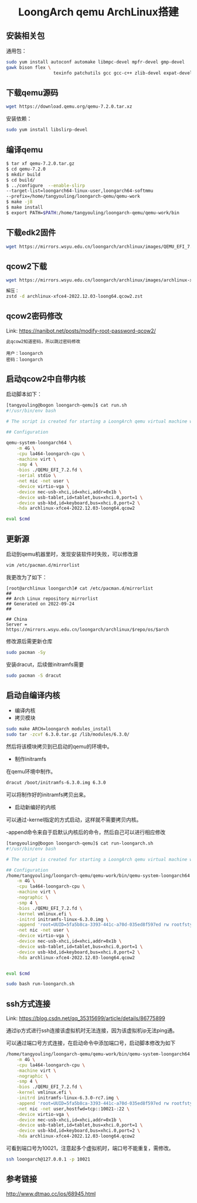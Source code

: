 # <p align="center">LoongArch qemu ArchLinux搭建</p>

## 安装相关包

通用包：

```sh
sudo yum install autoconf automake libmpc-devel mpfr-devel gmp-devel 
gawk bison flex \
                  texinfo patchutils gcc gcc-c++ zlib-devel expat-devel git

```

## 下载qemu源码

```sh
wget https://download.qemu.org/qemu-7.2.0.tar.xz
```

安装依赖：

```sh
sudo yum install libslirp-devel
```

## 编译qemu

```sh
$ tar xf qemu-7.2.0.tar.gz
$ cd qemu-7.2.0
$ mkdir build
$ cd build/
$ ../configure  --enable-slirp 
--target-list=loongarch64-linux-user,loongarch64-softmmu 
--prefix=/home/tangyouling/loongarch-qemu/qemu-work
$ make -j8
$ make install
$ export PATH=$PATH:/home/tangyouling/loongarch-qemu/qemu-work/bin
```

## 下载edk2固件

```sh
wget https://mirrors.wsyu.edu.cn/loongarch/archlinux/images/QEMU_EFI_7.2.fd
```

## qcow2下载

```sh
wget https://mirrors.wsyu.edu.cn/loongarch/archlinux/images/archlinux-xfce4-2022.12.03-loong64.qcow2.zst

解压：
zstd -d archlinux-xfce4-2022.12.03-loong64.qcow2.zst
```

## qcow2密码修改

Link: https://nanibot.net/posts/modify-root-password-qcow2/

```sh
此qcow2知道密码，所以跳过密码修改
```

```
用户：loongarch
密码：loongarch
```

## 启动qcow2中自带内核

启动脚本如下：

```sh
[tangyouling@bogon loongarch-qemu]$ cat run.sh
#!/usr/bin/env bash

# The script is created for starting a LoongArch qemu virtual machine with specific parameters.

## Configuration

qemu-system-loongarch64 \
    -m 4G \
    -cpu la464-loongarch-cpu \
    -machine virt \
    -smp 4 \
    -bios ./QEMU_EFI_7.2.fd \
    -serial stdio \
    -net nic -net user \
    -device virtio-vga \
    -device nec-usb-xhci,id=xhci,addr=0x1b \
    -device usb-tablet,id=tablet,bus=xhci.0,port=1 \
    -device usb-kbd,id=keyboard,bus=xhci.0,port=2 \
    -hda archlinux-xfce4-2022.12.03-loong64.qcow2

eval $cmd

```

## 更新源

启动到qemu机器里时，发现安装软件时失败，可以修改源

```sh
vim /etc/pacman.d/mirrorlist
```

我更改为了如下：

```
[root@archlinux loongarch]# cat /etc/pacman.d/mirrorlist 
##
## Arch Linux repository mirrorlist
## Generated on 2022-09-24
##

## China
Server = https://mirrors.wsyu.edu.cn/loongarch/archlinux/$repo/os/$arch
```

修改源后需更新仓库

```sh
sudo pacman -Sy
```

安装dracut，后续做initramfs需要

```sh
sudo pacman -S dracut
```

## 启动自编译内核

- 编译内核
- 拷贝模块

```sh
sudo make ARCH=loongarch modules_install
sudo tar -zcvf 6.3.0.tar.gz /lib/modules/6.3.0/
```

然后将该模块拷贝到已启动的qemu的环境中。

- 制作initramfs

在qemu环境中制作。

```sh
dracut /boot/initramfs-6.3.0.img 6.3.0
```

可以将制作好的initramfs拷贝出来。

- 启动新编好的内核

可以通过-kernel指定的方式启动，这样就不需要拷贝内核。

-append命令来自于启默认内核后的命令，然后自己可以进行相应修改

```sh
[tangyouling@bogon loongarch-qemu]$ cat run-loongarch.sh
#!/usr/bin/env bash

# The script is created for starting a LoongArch qemu virtual machine with specific parameters.

## Configuration
/home/tangyouling/loongarch-qemu/qemu-work/bin/qemu-system-loongarch64 \
    -m 4G \
    -cpu la464-loongarch-cpu \
    -machine virt \
    -nographic \
    -smp 4 \
    -bios ./QEMU_EFI_7.2.fd \
    -kernel vmlinux.efi \
    -initrd initramfs-linux-6.3.0.img \
    -append 'root=UUID=5fa5b8ca-3393-441c-a70d-035ed8f597ed rw rootfstype=ext4 loglevel=8 console=ttyS0,115200 earlycon' \
    -net nic -net user \
    -device virtio-vga \
    -device nec-usb-xhci,id=xhci,addr=0x1b \
    -device usb-tablet,id=tablet,bus=xhci.0,port=1 \
    -device usb-kbd,id=keyboard,bus=xhci.0,port=2 \
    -hda archlinux-xfce4-2022.12.03-loong64.qcow2


eval $cmd

```

```sh
sudo bash run-loongarch.sh
```

## ssh方式连接

Link: https://blog.csdn.net/qq_35315699/article/details/86775899

通过ip方式进行ssh连接该虚拟机时无法连接，因为该虚拟机ip无法ping通。

可以通过端口号方式连接，在启动命令中添加端口号，启动脚本修改为如下

```sh
/home/tangyouling/loongarch-qemu/qemu-work/bin/qemu-system-loongarch64 \
    -m 4G \
    -cpu la464-loongarch-cpu \
    -machine virt \
    -nographic \
    -smp 4 \
    -bios ./QEMU_EFI_7.2.fd \
    -kernel vmlinux.efi \
    -initrd initramfs-linux-6.3.0-rc7.img \
    -append 'root=UUID=5fa5b8ca-3393-441c-a70d-035ed8f597ed rw rootfstype=ext4 loglevel=8 console=ttyS0,115200 earlycon' \
    -net nic -net user,hostfwd=tcp::10021-:22 \
    -device virtio-vga \
    -device nec-usb-xhci,id=xhci,addr=0x1b \
    -device usb-tablet,id=tablet,bus=xhci.0,port=1 \
    -device usb-kbd,id=keyboard,bus=xhci.0,port=2 \
    -hda archlinux-xfce4-2022.12.03-loong64.qcow2

```

可看到端口号为10021，注意起多个虚拟机时，端口号不能重复，需修改。

```sh
ssh loongarch@127.0.0.1 -p 10021
```

## 参考链接

http://www.dtmao.cc/ios/68945.html